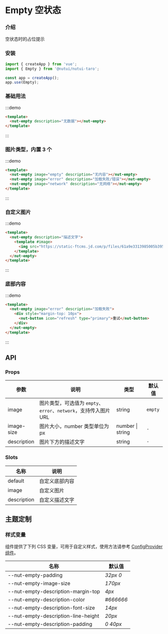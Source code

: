 # Empty 空状态

### 介绍

空状态时的占位提示

### 安装
```javascript
import { createApp } from 'vue';
import { Empty } from '@nutui/nutui-taro';

const app = createApp();
app.use(Empty);
```

### 基础用法
:::demo
```html
<template>
  <nut-empty description="无数据"></nut-empty>
</template>
```
:::

### 图片类型，内置 3 个
:::demo
```html
<template>
  <nut-empty image="empty" description="无内容"></nut-empty>
  <nut-empty image="error" description="加载失败/错误"></nut-empty>
  <nut-empty image="network" description="无网络"></nut-empty>
</template>
```
:::
### 自定义图片
:::demo
```html
<template>
  <nut-empty description="描述文字">
    <template #image>
      <img src="https://static-ftcms.jd.com/p/files/61a9e3313985005b3958672e.png" />
    </template>
  </nut-empty>
</template>
```
:::

### 底部内容
:::demo
```html
<template>
  <nut-empty image="error" description="加载失败">
    <div style="margin-top: 10px">
      <nut-button icon="refresh" type="primary">重试</nut-button>
    </div>
  </nut-empty>
</template>
```
:::

## API

### Props

| 参数         | 说明                             | 类型   | 默认值           |
|--------------|----------------------------------|--------|------------------|
| image         | 图片类型，可选值为 `empty`、`error`、`network`，支持传入图片 URL               | string | `empty`        |
| image-size        | 图片大小，number 类型单位为 px                         | number \| string | `-`       |
| description         | 图片下方的描述文字 | string | `-`                |

### Slots

| 名称 | 说明           | 
|--------|----------------|
| default  | 	自定义底部内容 | 
| image  | 自定义图片 | 
| description  | 自定义描述文字 | 

## 主题定制

### 样式变量

组件提供了下列 CSS 变量，可用于自定义样式，使用方法请参考 [ConfigProvider 组件](#/zh-CN/config-provider)。

| 名称                                    | 默认值                     |
| --------------------------------------- | -------------------------- |
| --nut-empty-padding| _32px 0_ |
| --nut-empty-image-size| _170px_ |
| --nut-empty-description-margin-top| _4px_ |
| --nut-empty-description-color| _#666666_ |
| --nut-empty-description-font-size| _14px_ |
| --nut-empty-description-line-height| _20px_ |
| --nut-empty-description-padding| _0 40px_ |
    
